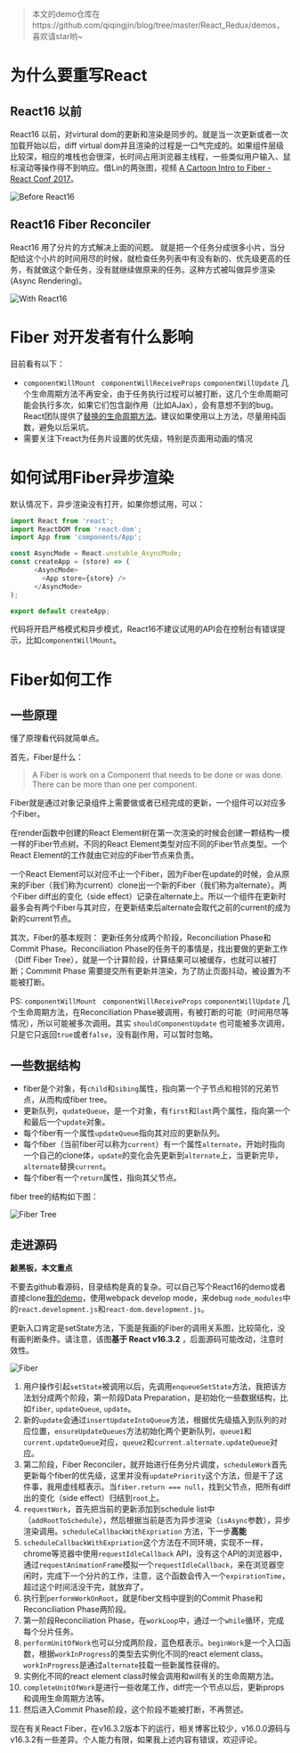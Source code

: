 > 本文的demo仓库在https://github.com/qiqingjin/blog/tree/master/React_Redux/demos，喜欢请star哟~

# 为什么要重写React

## React16 以前
React16 以前，对virtural dom的更新和渲染是同步的。就是当一次更新或者一次加载开始以后，diff virtual dom并且渲染的过程是一口气完成的。如果组件层级比较深，相应的堆栈也会很深，长时间占用浏览器主线程，一些类似用户输入、鼠标滚动等操作得不到响应。借Lin的两张图，视频 [A Cartoon Intro to Fiber - React Conf 2017](https://www.youtube.com/watch?v=ZCuYPiUIONs)。

![Before React16](./images/reactBefore.jpg)

## React16 Fiber Reconciler
React16 用了分片的方式解决上面的问题。
就是把一个任务分成很多小片，当分配给这个小片的时间用尽的时候，就检查任务列表中有没有新的、优先级更高的任务，有就做这个新任务，没有就继续做原来的任务。这种方式被叫做异步渲染(Async Rendering)。

![With React16](./images/reactAfter.jpg)

# Fiber 对开发者有什么影响

目前看有以下：

* `componentWillMount ` `componentWillReceiveProps`  `componentWillUpdate` 几个生命周期方法不再安全，由于任务执行过程可以被打断，这几个生命周期可能会执行多次，如果它们包含副作用（比如AJax），会有意想不到的bug。React团队提供了[替换的生命周期方法](https://reactjs.org/blog/2018/03/27/update-on-async-rendering.html)。建议如果使用以上方法，尽量用纯函数，避免以后采坑。
* 需要关注下react为任务片设置的优先级，特别是页面用动画的情况

# 如何试用Fiber异步渲染
默认情况下，异步渲染没有打开，如果你想试用，可以：
```js
import React from 'react';
import ReactDOM from 'react-dom';
import App from 'components/App';

const AsyncMode = React.unstable_AsyncMode;
const createApp = (store) => (
      <AsyncMode>
        <App store={store} />
      </AsyncMode>
);

export default createApp;
```

代码将开启严格模式和异步模式，React16不建议试用的API会在控制台有错误提示，比如`componentWillMount`。

# Fiber如何工作

## 一些原理

懂了原理看代码就简单点。

首先，Fiber是什么：
> A Fiber is work on a Component that needs to be done or was done. There can be more than one per component.

Fiber就是通过对象记录组件上需要做或者已经完成的更新，一个组件可以对应多个Fiber。

在render函数中创建的React Element树在第一次渲染的时候会创建一颗结构一模一样的Fiber节点树。不同的React Element类型对应不同的Fiber节点类型。一个React Element的工作就由它对应的Fiber节点来负责。

一个React Element可以对应不止一个Fiber，因为Fiber在update的时候，会从原来的Fiber（我们称为current）clone出一个新的Fiber（我们称为alternate）。两个Fiber diff出的变化（side effect）记录在alternate上。所以一个组件在更新时最多会有两个Fiber与其对应，在更新结束后alternate会取代之前的current的成为新的current节点。

其次，Fiber的基本规则：
更新任务分成两个阶段，Reconciliation Phase和Commit Phase。Reconciliation Phase的任务干的事情是，找出要做的更新工作（Diff Fiber Tree），就是一个计算阶段，计算结果可以被缓存，也就可以被打断；Commmit Phase 需要提交所有更新并渲染，为了防止页面抖动，被设置为不能被打断。

PS: `componentWillMount ` `componentWillReceiveProps`  `componentWillUpdate` 几个生命周期方法，在Reconciliation Phase被调用，有被打断的可能（时间用尽等情况），所以可能被多次调用。其实 `shouldComponentUpdate` 也可能被多次调用，只是它只返回`true`或者`false`，没有副作用，可以暂时忽略。

## 一些数据结构
* fiber是个对象，有`child`和`sibing`属性，指向第一个子节点和相邻的兄弟节点，从而构成fiber tree。
* 更新队列，`qudateQueue`，是一个对象，有`first`和`last`两个属性，指向第一个和最后一个`update`对象。
* 每个fiber有一个属性`updateQueue`指向其对应的更新队列。
* 每个fiber（当前fiber可以称为`current`）有一个属性`alternate`，开始时指向一个自己的clone体，`update`的变化会先更新到`alternate`上，当更新完毕，`alternate`替换`current`。
* 每个fiber有一个`return`属性，指向其父节点。

fiber tree的结构如下图：

![Fiber Tree](./images/fiberTree.png)

## 走进源码

**敲黑板，本文重点**

不要去github看源码，目录结构是真的复杂。可以自己写个React16的demo或者直接clone[我的demo](https://github.com/qiqingjin/blog/tree/master/React_Redux/demos)，使用webpack develop mode，来debug `node_modules`中的`react.development.js`和`react-dom.development.js`。

更新入口肯定是setState方法，下面是我画的Fiber的调用关系图，比较简化，没有画判断条件。请注意，该图**基于 React v16.3.2** ，后面源码可能改动，注意时效性。

![Fiber](./images/fiberStructure.png)

1. 用户操作引起`setState`被调用以后，先调用`enqueueSetState`方法，我把该方法划分成两个阶段，第一阶段Data Preparation，是初始化一些数据结构，比如`fiber`,   `updateQueue`, `update`。
2. 新的`update`会通过`insertUpdateIntoQueue`方法，根据优先级插入到队列的对应位置，`ensureUpdateQueues`方法初始化两个更新队列，`queue1`和`current.updateQueue`对应，`queue2`和`current.alternate.updateQueue`对应。
3. 第二阶段，Fiber Reconciler，就开始进行任务分片调度，`scheduleWork`首先更新每个fiber的优先级，这里并没有`updatePriority`这个方法，但是干了这件事，我用虚线框表示。当`fiber.return === null`，找到父节点，把所有diff出的变化（side effect）归结到`root`上。
4. `requestWork`，首先把当前的更新添加到schedule list中（`addRootToSchedule`），然后根据当前是否为异步渲染（`isAsync`参数），异步渲染调用。`scheduleCallbackWithExpriation` 方法，下一步**高能**
5. `scheduleCallbackWithExpriation`这个方法在不同环境，实现不一样，chrome等览器中使用`requestIdleCallback` API，没有这个API的浏览器中，通过`requestAnimationFrame`模拟一个`requestIdleCallback`，来在浏览器空闲时，完成下一个分片的工作，注意，这个函数会传入一个`expirationTime`，超过这个时间活没干完，就放弃了。
6. 执行到`performWorkOnRoot`，就是fiber文档中提到的Commit Phase和Reconciliation Phase两阶段。
7. 第一阶段Reconciliation Phase，在`workLoop`中，通过一个`while`循环，完成每个分片任务。
8. `performUnitOfWork`也可以分成两阶段，蓝色框表示。`beginWork`是一个入口函数，根据`workInProgress`的类型去实例化不同的react element class。`workInProgress`是通过`alternate`挂载一些新属性获得的。
9. 实例化不同的react element class时候会调用和will有关的生命周期方法。
10. `completeUnitOfWork`是进行一些收尾工作，diff完一个节点以后，更新props和调用生命周期方法等。
11. 然后进入Commit Phase阶段，这个阶段不能被打断，不再赘述。

现在有关React Fiber，在v16.3.2版本下的运行，相关博客比较少，v16.0.0源码与v16.3.2有一些差异。个人能力有限，如果我上述内容有错误，欢迎评论。